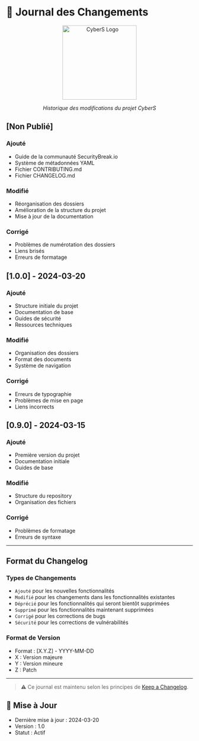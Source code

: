 # 📝 Journal des Changements

<div align="center">
  <img src="assets/logos/cybers-logo.png" alt="CyberS Logo" width="200"/>
  <br>
  <p><em>Historique des modifications du projet CyberS</em></p>
</div>

## [Non Publié]

### Ajouté
- Guide de la communauté SecurityBreak.io
- Système de métadonnées YAML
- Fichier CONTRIBUTING.md
- Fichier CHANGELOG.md

### Modifié
- Réorganisation des dossiers
- Amélioration de la structure du projet
- Mise à jour de la documentation

### Corrigé
- Problèmes de numérotation des dossiers
- Liens brisés
- Erreurs de formatage

## [1.0.0] - 2024-03-20

### Ajouté
- Structure initiale du projet
- Documentation de base
- Guides de sécurité
- Ressources techniques

### Modifié
- Organisation des dossiers
- Format des documents
- Système de navigation

### Corrigé
- Erreurs de typographie
- Problèmes de mise en page
- Liens incorrects

## [0.9.0] - 2024-03-15

### Ajouté
- Première version du projet
- Documentation initiale
- Guides de base

### Modifié
- Structure du repository
- Organisation des fichiers

### Corrigé
- Problèmes de formatage
- Erreurs de syntaxe

---

## Format du Changelog

### Types de Changements
- `Ajouté` pour les nouvelles fonctionnalités
- `Modifié` pour les changements dans les fonctionnalités existantes
- `Déprécié` pour les fonctionnalités qui seront bientôt supprimées
- `Supprimé` pour les fonctionnalités maintenant supprimées
- `Corrigé` pour les corrections de bugs
- `Sécurité` pour les corrections de vulnérabilités

### Format de Version
- Format : [X.Y.Z] - YYYY-MM-DD
- X : Version majeure
- Y : Version mineure
- Z : Patch

---

> ⚠️ Ce journal est maintenu selon les principes de [Keep a Changelog](https://keepachangelog.com/fr/1.0.0/).

## 📅 Mise à Jour
- Dernière mise à jour : 2024-03-20
- Version : 1.0
- Statut : Actif 